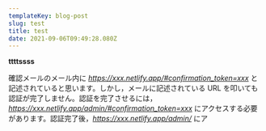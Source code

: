 ```yaml
---
templateKey: blog-post
slug: test
title: test
date: 2021-09-06T09:49:28.080Z
---
```

**ttttssss**

確認メールのメール内に *<https://xxx.netlify.app/#confirmation_token=xxx>* と記述されていると思います。しかし，メールに記述されている URL を叩いても認証が完了しません。認証を完了させるには，*<https://xxx.netlify.app/admin/#confirmation_token=xxx>* にアクセスする必要があります。認証完了後，*<https://xxx.netlify.app/admin/>* にア